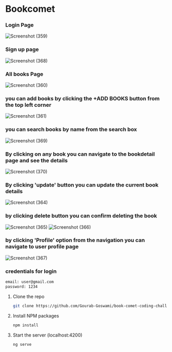 #  Bookcomet

### Login Page
![Screenshot (359)](https://user-images.githubusercontent.com/91311110/178511059-7c508473-41b2-43e6-a5f0-033f8d1b5466.png)



### Sign up page
![Screenshot (368)](https://user-images.githubusercontent.com/91311110/178520423-e2754451-722e-4336-b282-56803b6ae0a8.png)


### All books Page
![Screenshot (360)](https://user-images.githubusercontent.com/91311110/178515367-f89df96f-2659-45d7-9715-70e9fc4f4cb2.png)



### you can add books by clicking the +ADD BOOKS button from the top left corner
![Screenshot (361)](https://user-images.githubusercontent.com/91311110/178515596-e64a8b80-7b26-47f7-94ad-6c033e6b43ad.png)



### you can search books by name from the search box
![Screenshot (369)](https://user-images.githubusercontent.com/91311110/178517286-e41ff64f-0ff5-4d9f-835b-a5d9d39af21d.png)



### By clicking on any book you can navigate to the bookdetail page and see the details 
![Screenshot (370)](https://user-images.githubusercontent.com/91311110/178516187-e97a3092-3880-42d9-95ca-cd79490ddc2e.png)



### By clicking 'update' button you can update the current book details
![Screenshot (364)](https://user-images.githubusercontent.com/91311110/178516408-19423e0f-a6f6-442e-ba80-e491fbe90be9.png)



### by clicking delete button you can confirm deleting the book
![Screenshot (365)](https://user-images.githubusercontent.com/91311110/178516743-77314c3a-ac86-4892-82f1-0845c3aa35e0.png)
![Screenshot (366)](https://user-images.githubusercontent.com/91311110/178516814-0d61b929-8d42-4137-8e23-762d4dd57944.png)



### by clicking 'Profile' option from the navigation you can navigate to user profile page
![Screenshot (367)](https://user-images.githubusercontent.com/91311110/178517062-51dc8bda-c434-4c31-ad3d-45c96ccfa798.png)




### credentials for login
```sh
email: user@gmail.com
password: 1234
```



1. Clone the repo
   ```sh
   git clone https://github.com/Gourab-Goswami/book-comet-coding-challenge.git
   ```
2. Install NPM packages
   ```sh
   npm install
   ```
3. Start the server (localhost:4200)
   ```sh
   ng serve
   ```


